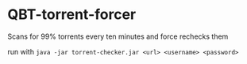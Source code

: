 # QBT-torrent-forcer

Scans for 99% torrents every ten minutes and force rechecks them

run with `java -jar torrent-checker.jar <url> <username> <password>`